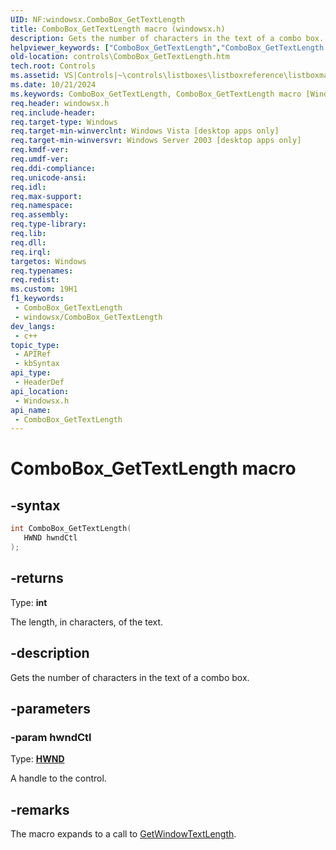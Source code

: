 ```yaml
---
UID: NF:windowsx.ComboBox_GetTextLength
title: ComboBox_GetTextLength macro (windowsx.h)
description: Gets the number of characters in the text of a combo box.
helpviewer_keywords: ["ComboBox_GetTextLength","ComboBox_GetTextLength macro [Windows Controls]","_win32_ComboBox_GetTextLength","_win32_ComboBox_GetTextLength_cpp","controls.ComboBox_GetTextLength","controls._win32_ComboBox_GetTextLength","windowsx/ComboBox_GetTextLength"]
old-location: controls\ComboBox_GetTextLength.htm
tech.root: Controls
ms.assetid: VS|Controls|~\controls\listboxes\listboxreference\listboxmacros\combobox_gettextlength.htm
ms.date: 10/21/2024
ms.keywords: ComboBox_GetTextLength, ComboBox_GetTextLength macro [Windows Controls], _win32_ComboBox_GetTextLength, _win32_ComboBox_GetTextLength_cpp, controls.ComboBox_GetTextLength, controls._win32_ComboBox_GetTextLength, windowsx/ComboBox_GetTextLength
req.header: windowsx.h
req.include-header: 
req.target-type: Windows
req.target-min-winverclnt: Windows Vista [desktop apps only]
req.target-min-winversvr: Windows Server 2003 [desktop apps only]
req.kmdf-ver: 
req.umdf-ver: 
req.ddi-compliance: 
req.unicode-ansi: 
req.idl: 
req.max-support: 
req.namespace: 
req.assembly: 
req.type-library: 
req.lib: 
req.dll: 
req.irql: 
targetos: Windows
req.typenames: 
req.redist: 
ms.custom: 19H1
f1_keywords:
 - ComboBox_GetTextLength
 - windowsx/ComboBox_GetTextLength
dev_langs:
 - c++
topic_type:
 - APIRef
 - kbSyntax
api_type:
 - HeaderDef
api_location:
 - Windowsx.h
api_name:
 - ComboBox_GetTextLength
---
```


# ComboBox_GetTextLength macro

## -syntax

```cpp
int ComboBox_GetTextLength(
   HWND hwndCtl
);
```

## -returns

Type: **int**

The length, in characters, of the text.


## -description

Gets the number of characters in the text of a combo box.

## -parameters

### -param hwndCtl

Type: <b><a href="/windows/desktop/WinProg/windows-data-types">HWND</a></b>

A handle to the control.

## -remarks

The macro expands to a call to <a href="/windows/desktop/api/winuser/nf-winuser-getwindowtextlengtha">GetWindowTextLength</a>.
